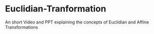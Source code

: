 # Euclidian-Tranformation
An short Video and PPT explaining the concepts of Euclidian and Affine Transformations
